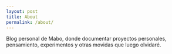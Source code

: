 ```yaml
---
layout: post
title: About
permalink: /about/
---
```


Blog personal de Mabo, donde documentar proyectos personales, pensamiento, experimentos y otras movidas que luego olvidaré.

